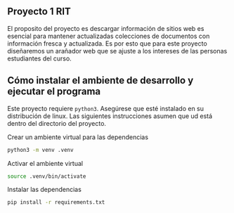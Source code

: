 ## Proyecto 1 RIT

El proposito del proyecto es descargar información de sitios web es esencial para mantener actualizadas colecciones de documentos con información fresca y actualizada. Es por esto que para este proyecto diseñaremos un arañador web que se ajuste a los intereses de las personas estudiantes del curso.

## Cómo instalar el ambiente de desarrollo y ejecutar el programa

Este proyecto requiere `python3`. Asegúrese que esté instalado en su distribución de linux. Las siguientes instrucciones asumen que ud está dentro del directorio del proyecto.


Crear un ambiente virtual para las dependencias

```bash
python3 -m venv .venv
```

Activar el ambiente virtual

```bash
source .venv/bin/activate
```

Instalar las dependencias

```bash
pip install -r requirements.txt
```
